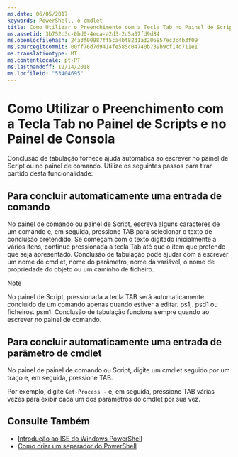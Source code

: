 ```yaml
---
ms.date: 06/05/2017
keywords: PowerShell, o cmdlet
title: Como Utilizar o Preenchimento com a Tecla Tab no Painel de Scripts e no Painel de Consola
ms.assetid: 3b752c3c-0bd0-4eca-a2d3-2d5a37fd9d84
ms.openlocfilehash: 24a3f00987ff5ca4bf82d1a3206857ec3c4b3f09
ms.sourcegitcommit: 00ff76d7d9414fe585c04740b739b9cf14d711e1
ms.translationtype: MT
ms.contentlocale: pt-PT
ms.lasthandoff: 12/14/2018
ms.locfileid: "53404695"
---
```

# <a name="how-to-use-tab-completion-in-the-script-pane-and-console-pane"></a>Como Utilizar o Preenchimento com a Tecla Tab no Painel de Scripts e no Painel de Consola

Conclusão de tabulação fornece ajuda automática ao escrever no painel de Script ou no painel de comando. Utilize os seguintes passos para tirar partido desta funcionalidade:

## <a name="to-automatically-complete-a-command-entry"></a>Para concluir automaticamente uma entrada de comando

No painel de comando ou painel de Script, escreva alguns caracteres de um comando e, em seguida, pressione TAB para selecionar o texto de conclusão pretendido. Se começam com o texto digitado inicialmente a vários itens, continue pressionada a tecla Tab até que o item que pretende que seja apresentado. Conclusão de tabulação pode ajudar com a escrever um nome de cmdlet, nome do parâmetro, nome da variável, o nome de propriedade do objeto ou um caminho de ficheiro.

> [!NOTE]
> No painel de Script, pressionada a tecla TAB será automaticamente concluído de um comando apenas quando estiver a editar. ps1,. psd1 ou ficheiros. psm1. Conclusão de tabulação funciona sempre quando ao escrever no painel de comando.

## <a name="to-automatically-complete-a-cmdlet-parameter-entry"></a>Para concluir automaticamente uma entrada de parâmetro de cmdlet

No painel de painel de comando ou Script, digite um cmdlet seguido por um traço e, em seguida, pressione TAB.

Por exemplo, digite `Get-Process -` e, em seguida, pressione TAB várias vezes para exibir cada um dos parâmetros do cmdlet por sua vez.

## <a name="see-also"></a>Consulte Também

- [Introdução ao ISE do Windows PowerShell](Introducing-the-Windows-PowerShell-ISE.md)
- [Como criar um separador do PowerShell](How-to-Create-a-PowerShell-Tab-in-Windows-PowerShell-ISE.md)
